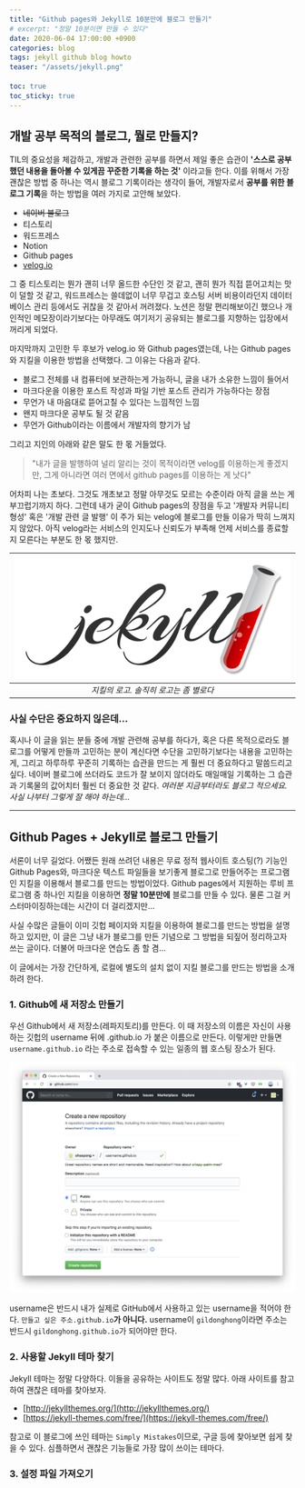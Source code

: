 ```yaml
---
title: "Github pages와 Jekyll로 10분만에 블로그 만들기"
# excerpt: "정말 10분이면 만들 수 있다"
date: 2020-06-04 17:00:00 +0900
categories: blog
tags: jekyll github blog howto
teaser: "/assets/jekyll.png"

toc: true  
toc_sticky: true 
---
```


## 개발 공부 목적의 블로그, 뭘로 만들지?
TIL의 중요성을 체감하고, 개발과 관련한 공부를 하면서 제일 좋은 습관이 **'스스로 공부했던 내용을 돌아볼 수 있게끔 꾸준한 기록을 하는 것'** 이라고들 한다. 이를 위해서 가장 괜찮은 방법 중 하나는 역시 블로그 기록이라는 생각이 들어, 개발자로서 **공부를 위한 블로그 기록**을 하는 방법을 여러 가지로 고안해 보았다. 

 * <del>네이버 블로그</del>
 * 티스토리
 * 워드프레스
 * Notion
 * Github pages
 * [velog.io](http://velog.io)

그 중 티스토리는 뭔가 괜히 너무 올드한 수단인 것 같고, 괜히 뭔가 직접 뜯어고치는 맛이 덜할 것 같고, 워드프레스는 쓸데없이 너무 무겁고 호스팅 서버 비용이라던지 데이터베이스 관리 등에서도 귀찮을 것 같아서 꺼려졌다. 노션은 정말 편리해보이긴 했으나 개인적인 메모장이라기보다는 아무래도 여기저기 공유되는 블로그를 지향하는 입장에서 꺼리게 되었다.

마지막까지 고민한 두 후보가 velog.io 와 Github pages였는데, 나는 Github pages와 지킬을 이용한 방법을 선택했다. 그 이유는 다음과 같다.

 * 블로그 전체를 내 컴퓨터에 보관하는게 가능하니, 글을 내가 소유한 느낌이 들어서
 * 마크다운을 이용한 포스트 작성과 파일 기반 포스트 관리가 가능하다는 장점
 * 무언가 내 마음대로 뜯어고칠 수 있다는 느낌적인 느낌
 * 왠지 마크다운 공부도 될 것 같음
 * 무언가 Github이라는 이름에서 개발자의 향기가 남

 그리고 지인의 아래와 같은 말도 한 몫 거들었다.

 > "내가 글을 발행하여 널리 알리는 것이 목적이라면 velog를 이용하는게 좋겠지만, 그게 아니라면 여러 면에서 github pages를 이용하는 게 낫다"

어차피 나는 초보다. 그것도 개초보고 정말 아무것도 모르는 수준이라 아직 글을 쓰는 게 부끄럽기까지 하다. 그런데 내가 굳이 Github pages의 장점을 두고 '개발자 커뮤니티 형성' 혹은 '개발 관련 글 발행' 이 주가 되는 velog에 블로그를 만들 이유가 딱히 느껴지지 않았다. 아직 velog라는 서비스의 인지도나 신뢰도가 부족해 언제 서비스를 종료할 지 모른다는 부분도 한 몫 했지만.

| ![jekyll](/assets/jekyll.png) |
|:--:|
| *지킬의 로고. 솔직히 로고는 좀 별로다* |
 

### 사실 수단은 중요하지 읺은데...
혹시나 이 글을 읽는 분들 중에 개발 관련해 공부를 하다가, 혹은 다른 목적으로라도 블로그를 어떻게 만들까 고민하는 분이 계신다면 수단을 고민하기보다는 내용을 고민하는게, 그리고 하루하루 꾸준히 기록하는 습관을 만드는 게 훨씬 더 중요하다고 말씀드리고 싶다. 네이버 블로그에 쓰더라도 코드가 잘 보이지 않더라도 매일매일 기록하는 그 습관과 기록물의 값어치터 훨씬 더 중요한 것 같다. *여러분 지금부터라도 블로그 적으세요. 사실 나부터 그렇게 잘 해야 하는데...* 

---

## Github Pages + Jekyll로 블로그 만들기
서론이 너무 길었다. 어쨌든 원래 쓰려던 내용은 무료 정적 웹사이트 호스팅(?) 기능인 Github Pages와, 마크다운 텍스트 파일들을 보기좋게 블로그로 만들어주는 프로그램인 지킬을 이용해서 블로그를 만드는 방법이었다. Github pages에서 지원하는 루비 프로그램 중 하나인 지킬을 이용하면 **정말 10분만에** 블로그를 만들 수 있다. 물론 그걸 커스터마이징하는데는 시간이 더 걸리겠지만...

사실 수많은 글들이 이미 깃헙 페이지와 지킬을 이용하여 블로그를 만드는 방법을 설명하고 있지만, 이 글은 그냥 내가 블로그를 만든 기념으로 그 방법을 되짚어 정리하고자 쓰는 글이다. 더불어 마크다운 연습도 좀 할 겸...

이 글에서는 가장 간단하게, 로컬에 별도의 설치 없이 지킬 블로그를 만드는 방법을 소개하려 한다.


### 1. Github에 새 저장소 만들기
우선 Github에서 새 저장소(레파지토리)를 만든다. 이 때 저장소의 이름은 자신이 사용하는 깃헙의 username 뒤에 .github.io 가 붙은 이름으로 만든다. 이렇게만 만들면 `username.github.io` 라는 주소로 접속할 수 있는 일종의 웹 호스팅 장소가 된다.

![makejekyll_1](/assets/makejekyll_1.png)

username은 반드시 내가 실제로 GitHub에서 사용하고 있는 username을 적어야 한다. `만들고 싶은 주소.github.io`**가 아니다.** username이 `gildonghong`이라면 주소는 반드시 `gildonghong.github.io`가 되어야만 한다.

### 2. 사용할 Jekyll 테마 찾기
Jekyll 테마는 정말 다양하다. 이들을 공유하는 사이트도 정말 많다. 아래 사이트를 참고하여 괜찮은 테마를 찾아보자.

 * [http://jekyllthemes.org/](http://jekyllthemes.org/)
 * [https://jekyll-themes.com/free/](https://jekyll-themes.com/free/)

참고로 이 블로그에 쓰인 테마는 `Simply Mistakes`이므로, 구글 등에 찾아보면 쉽게 찾을 수 있다. 심플하면서 괜찮은 기능들로 가장 많이 쓰이는 테마다.

### 3. 설정 파일 가져오기
